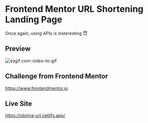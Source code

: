 # Frontend Mentor URL Shortening Landing Page
Once again, using APIs is insteresting 😇

## Preview
![ezgif com-video-to-gif](https://user-images.githubusercontent.com/105124616/173163413-57c28df5-38af-4a46-a567-3b7f171eaa8d.gif)

## Challenge from Frontend Mentor
https://www.frontendmentor.io

## Live Site
https://obinna-url.netlify.app/
